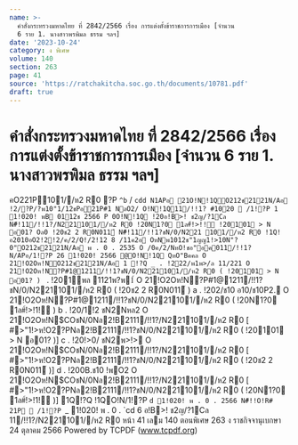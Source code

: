 ```yaml
---
name: >-
  คำสั่งกระทรวงมหาดไทย ที่ 2842/2566 เรื่อง การแต่งตั้งข้าราชการการเมือง [จำนวน
  6 ราย 1. นางสาวพรพิมล ธรรม ฯลฯ]
date: '2023-10-24'
category: ง พิเศษ
volume: 140
section: 263
page: 41
source: 'https://ratchakitcha.soc.go.th/documents/10781.pdf'
draft: true
---
```


# คำสั่งกระทรวงมหาดไทย ที่ 2842/2566 เรื่อง การแต่งตั้งข้าราชการการเมือง [จำนวน 6 ราย 1. นางสาวพรพิมล ธรรม ฯลฯ]

คO221P101//ห2 R0 ?P `^b` / `cdd N1APอ 21O!N!1QO212ช2121N/Aอ !2/?P/?พ10"1/12ชPอ21P#1 NลO2/ O!N!1Q11/!!1? #1020  /1!?P 1 1!020! พB 0112ช 2566 P 0O!N!1Q !20อ!B>! ช2ญ/?1Cล N#็!11/!!1?/N221101//ห2 R0 !20N1?0 1ล#์!>!!์ !20101 > N อ01? Oล0 !20ช2 2 R0N011์ N#็!11/!!1?ชN/0/N221 101//ห2 R0 !1Q! อ2010อO2!2!2/ค/2/Q!/2!12 8 /11ค2อ OหNพ1012ช"1ญญ1!>10N"?0"O212ช2121N/Aอ พ . 0 . 2535 O /0ค/2/NหO!ชอ"อค011/!!1? N/APอ/1!?P 26 1!020! 2566 @O!N!1Q QหO"Bคคล O 21!O2Oห!NO212ช2121N/Aอ 1 !?Q _ . !222/พ1พ>/ล 11/221 O 21!O2Oห!N?P#1@1211/!!1?ชN/0/N221101//ห2 R0 ( !20101 > N อ01? ) ` . !201พล 1121พ?พ1์ O 21!O2Oห!N?P#1@1211/!!1?ชN/0/N221101//ห2 R0 ( !20ช2 2 R0N011์ ) a . !202/ช10 อ10/ช10P2. O 21!O2Oห!N?P#1@1211/!!1?ชN/0/N221101//ห2 R0 ( !20N1?0 1ล#์!>!1!์ ) b . !20/1!2 ชN2Nหล2 O 21!O2Oห!N$COชN/0Nล2!B2111/!!1?/N221101//ห2 R0 [ #>"1!>ห!O2?PNล2!B2111/!!1?ชN/0/N221101//ห2 R0 ( !20101 > N อ01? )] c . !20!>0/ ชN2พ>!> O 21!O2Oห!N$COชN/0Nล2!B2111/!!1?/N221101//ห2 R0 [ #>"1!>ห!O2?PNล2!B2111/!!1?ชN/0/N221101//ห2 R0 ( !20ช2 2 R0N011์ )] d . !200B.ช10 !พO2 O 21!O2Oห!N$COชN/0Nล2!B2111/!!1?/N221101//ห2 R0 [ #>"1!>ห!O2?PNล2!B2111/!!1?ชN/0/N221101//ห2 R0 ( !20N1?0 1ล#์!>!1!์ )] 1Q!?Q !1QO!N/1!?P `d 1!020! พ . 0 . 2566 N#็!!O!R# 21P  /1!?P `_ 1!020! พ . 0 . `cd 6 อ!B>! ช2ญ/?1Cล 11/!!1?/N221101//ห2 R0 หน้า 41 เลม 140 ตอนพิเศษ 263 ง ราชกิจจานุเบกษา 24 ตุลาคม 2566 Powered by TCPDF (www.tcpdf.org)
